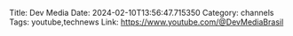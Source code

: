 Title: Dev Media
Date: 2024-02-10T13:56:47.715350
Category: channels
Tags: youtube,technews
Link: https://www.youtube.com/@DevMediaBrasil
